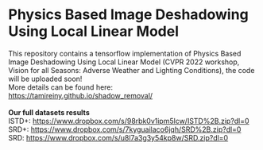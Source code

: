 # Physics Based Image Deshadowing Using Local Linear Model
This repository contains a tensorflow implementation of Physics Based Image Deshadowing Using Local Linear Model (CVPR 2022 workshop, Vision for all Seasons: Adverse Weather and Lighting Conditions), the code will be uploaded soon! <br>
More details can be found here: https://tamireiny.github.io/shadow_removal/<br><br>
<b> Our full datasets results </b><br>
ISTD+: https://www.dropbox.com/s/98rbk0v1ipm5lcw/ISTD%2B.zip?dl=0 <br>
SRD+: https://www.dropbox.com/s/7kyguailaco6jqh/SRD%2B.zip?dl=0 <br>
SRD: https://www.dropbox.com/s/u8l7a3g3y54kp8w/SRD.zip?dl=0 <br>
